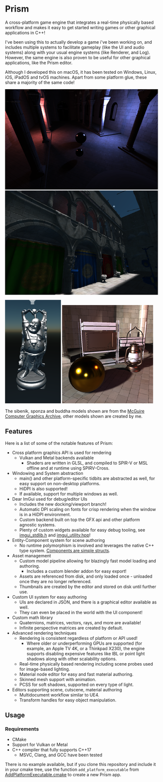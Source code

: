 # Prism
A cross-platform game engine that integrates a real-time physically based workflow and makes it easy to get started writing games or other graphical applications in C++!

I've been using this to actually develop a game i've been working on, and includes multiple systems to facilitate gameplay (like the UI and audio systems) along with your usual engine systems (like Renderer, and Log). However, the same engine is also proven to be useful for other graphical applications, like the Prism editor.

Although I developed this on macOS, it has been tested on Windows, Linux,  iOS, iPadOS and tvOS machines. Apart from some platform glue, these share a majority of the same code!

![pcss](https://github.com/redstrate/prism/blob/master/misc/pcss.png?raw=true)
![sponza](https://github.com/redstrate/prism/blob/master/misc/sponza.png?raw=true)

![buddha](https://github.com/redstrate/prism/blob/master/misc/buddha.png?raw=true)
![custom models](https://github.com/redstrate/prism/blob/master/misc/custom%20models.png?raw=true)

The sibenik, sponza and buddha models shown are from the [McGuire Computer Graphics Archive](https://casual-effects.com/data/), other models shown are created by me.

## Features
Here is a list of some of the notable features of Prism:

* Cross platform graphics API is used for rendering
	* Vulkan and Metal backends available
        * Shaders are written in GLSL, and compiled to SPIR-V or MSL offline and at runtime using SPIRV-Cross.
* Windowing and System abstraction
	* main() and other platform-specific tidbits are abstracted as well, for easy support on non-desktop platforms.
    * HiDPI is also supported!
	* If available, support for multiple windows as well.
* Dear ImGui used for debug/editor UIs
	* Includes the new docking/viewport branch!
	* Automatic DPI scaling on fonts for crisp rendering when the window is in a HiDPI environment.
	* Custom backend built on top the GFX api and other platform agnostic systems.
	* Plenty of custom widgets available for easy debug tooling, see [imgui_stdlib.h](https://github.com/redstrate/prism/blob/master/extern/imgui/include/imgui_stdlib.h) and [imgui_utility.hpp](https://github.com/redstrate/prism/blob/master/engine/core/include/imgui_utility.hpp)!
* Entity-Component system for scene authoring
	* No runtime polymorphism is involved and leverages the native C++ type system. [Components are simple structs](https://github.com/redstrate/prism/blob/master/engine/core/include/components.hpp).
* Asset management
	* Custom model pipeline allowing for blazingly fast model loading and authoring.
		* Includes a custom blender addon for easy export!
	* Assets are referenced from disk, and only loaded once - unloaded once they are no longer referenced.
	* Thumbnails are created by the editor and stored on disk until further use.
* Custom UI system for easy authoring
	* UIs are declared in JSON, and there is a graphical editor available as well.
	* They can even be placed in the world with the UI component!
* Custom math library
	* Quaternions, matrices, vectors, rays, and more are available!
	* Infinite perspective matrices are created by default.
* Advanced rendering techniques
	* Rendering is consistent regardless of platform or API used!
		* Where older or underperforming GPUs are supported (for example, an Apple TV 4K, or a Thinkpad X230), the engine supports disabling expensive features like IBL or point light shadows along with other scalability options.
	* Real-time physically based rendering including scene probes used for image-based lighting.
	* Material node editor for easy and fast material authoring.
	* Skinned mesh support with animation.
	* PCSS for soft shadows, supported on every type of light.
* Editors supporting scene, cutscene, material authoring
	* Multidocument workflow similar to UE4.
	* Transform handles for easy object manipulation.

## Usage
### Requirements
* CMake
* Support for Vulkan or Metal
* C++ compiler that fully supports C++17
	* MSVC, Clang, and GCC have been tested

There is no example available, but if you clone this repository and include it in your cmake tree, use the function `add_platform_executable` from [AddPlatformExecutable.cmake](https://github.com/redstrate/prism/blob/master/cmake/AddPlatformExecutable.cmake) to create a new Prism app.
